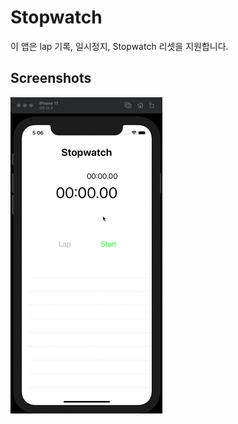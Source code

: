 # Stopwatch

이 앱은 lap 기록, 일시정지, Stopwatch 리셋을 지원합니다. 

## Screenshots
![Stopwatch](./Stopwatch.gif)
